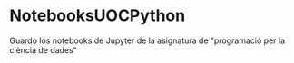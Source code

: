 # NotebooksUOCPython
Guardo los notebooks de Jupyter de la asignatura de "programació per la ciència de dades"
